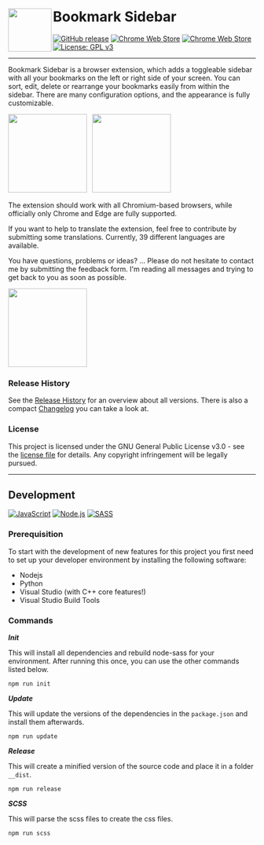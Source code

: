 # <img src="https://raw.githubusercontent.com/Kiuryy/Bookmark_Sidebar/master/src/img/icon/256x256.png" width="88" align="left" /> Bookmark Sidebar

[![GitHub release](https://img.shields.io/badge/dynamic/json?label=version&color=6494f4&cacheSeconds=86400&query=%24.version&url=https%3A%2F%2Fextensions.redeviation.com%2Fajax%2Finfo%2Fbs)](https://github.com/Kiuryy/Bookmark_Sidebar/releases)
[![Chrome Web Store](https://img.shields.io/badge/dynamic/json?label=users&color=ff8aaf&cacheSeconds=86400&query=%24.users&url=https%3A%2F%2Fextensions.redeviation.com%2Fajax%2Finfo%2Fbs)](https://chrome.google.com/webstore/detail/bookmark-sidebar/jdbnofccmhefkmjbkkdkfiicjkgofkdh)
[![Chrome Web Store](https://img.shields.io/badge/dynamic/json?label=rating&color=37d102&cacheSeconds=86400&query=%24.rating_avg&url=https%3A%2F%2Fextensions.redeviation.com%2Fajax%2Finfo%2Fbs)](https://chrome.google.com/webstore/detail/bookmark-sidebar/jdbnofccmhefkmjbkkdkfiicjkgofkdh)
[![License: GPL v3](https://img.shields.io/badge/License-GPL_v3-lightgray.svg)](https://www.gnu.org/licenses/gpl-3.0)

---

Bookmark Sidebar is a browser extension, which adds a toggleable sidebar with all your bookmarks on the left or right side of your screen. You can sort, edit, delete or rearrange your bookmarks easily from within the sidebar. There are many configuration options, and the appearance is fully customizable. 

<a href="https://chrome.google.com/webstore/detail/bookmark-sidebar/jdbnofccmhefkmjbkkdkfiicjkgofkdh" target="_blank"><img src="https://extensions.redeviation.com/img/github_download_chrome.png" width="160" /></a>&ensp;
<a href="https://microsoftedge.microsoft.com/addons/detail/lmjefbghkfeppnpofmbfmhgodpclipbl" target="_blank"><img src="https://extensions.redeviation.com/img/github_download_edge.png" width="160" /></a>

The extension should work with all Chromium-based browsers, while officially only Chrome and Edge are fully supported.

If you want to help to translate the extension, feel free to contribute by submitting some translations. Currently, 39 different languages are available.

You have questions, problems or ideas? ... Please do not hesitate to contact me by submitting the feedback form. I'm reading all messages and trying to get back to you as soon as possible.

<a href="https://extensions.redeviation.com/feedback/bs"><img src="https://extensions.redeviation.com/img/github_contact.png" width="160" /></a>

### Release History
See the [Release History](https://github.com/Kiuryy/Bookmark_Sidebar/releases) for an overview about all versions. There is also a compact [Changelog](https://extensions.redeviation.com/changelog/bs) you can take a look at.

### License
This project is licensed under the GNU General Public License v3.0 - see the [license file](license.txt) for details. Any copyright infringement will be legally pursued.

---

## Development

[![JavaScript](https://img.shields.io/badge/JavaScript-efd81d.svg)](https://developer.mozilla.org/de/docs/Web/JavaScript)
[![Node.js](https://img.shields.io/badge/Node.js-74b758.svg)](https://nodejs.org/)
[![SASS](https://img.shields.io/badge/Sass-bf4080.svg)](https://sass-lang.com/)


### Prerequisition

To start with the development of new features for this project you first need to set up your developer environment by installing the following software:
- Nodejs
- Python
- Visual Studio (with C++ core features!)
- Visual Studio Build Tools

### Commands

**_Init_**

This will install all dependencies and rebuild node-sass for your environment. After running this once, you can use the other commands listed below.

```
npm run init
```

**_Update_**

This will update the versions of the dependencies in the `package.json` and install them afterwards.

```
npm run update
```

**_Release_**

This will create a minified version of the source code and place it in a folder `__dist`.

```
npm run release
```

**_SCSS_**

This will parse the scss files to create the css files.

```
npm run scss
```